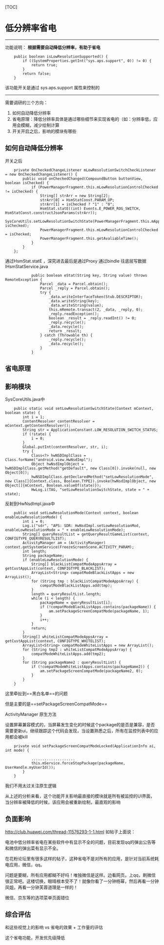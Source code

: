 [TOC]

# 低分辨率省电

---
功能说明： **根据需要自动降低分辨率，有助于省电**

```
    public boolean isLowResolutionSupported() {
        if ((SystemProperties.getInt("sys.aps.support", 0)) != 0) {
            return true;
        }
        return false;
    }
```

该功能开关是通过 sys.aps.support 属性来控制的

---

需要调研的三个方向：

1. 如何自动降低分辨率
2. 省电原理：降低分辨率具体是通过哪些细节来实现省电的（如：分辨率低，应用会模糊，减少绘制计算
3. 开关开启之后，影响的模块有哪些

## 如何自动降低分辨率

开关之后

```
    private OnCheckedChangeListener mLowResolutionSwitchCheckListener = new OnCheckedChangeListener() {
        public void onCheckedChanged(CompoundButton buttonView, boolean isChecked) {
            if (PowerManagerFragment.this.mLowResolutionControlChecked != isChecked) {
                String[] strArr = new String[2];
                strArr[0] = HsmStatConst.PARAM_OP;
                strArr[1] = isChecked ? "1" : "0";
                HsmStat.statE((int) Events.E_POWER_ROG_SWITCH, HsmStatConst.constructJsonParams(strArr));
                SysCoreUtils.setLowResolutionSwitchState(PowerManagerFragment.this.mAppContext, isChecked);
                PowerManagerFragment.this.mLowResolutionControlChecked = isChecked;
                PowerManagerFragment.this.getAvaliableTime();
            }
        }
    };
```

通过HsmStat.statE ，深究进去最后是通过Proxy 通过bindle 往底层写数据
IHsmStatService.java

```
            public boolean eStat(String key, String value) throws RemoteException {
                Parcel _data = Parcel.obtain();
                Parcel _reply = Parcel.obtain();
                try {
                    _data.writeInterfaceToken(Stub.DESCRIPTOR);
                    _data.writeString(key);
                    _data.writeString(value);
                    this.mRemote.transact(2, _data, _reply, 0);
                    _reply.readException();
                    boolean _result = _reply.readInt() != 0;
                    _reply.recycle();
                    _data.recycle();
                    return _result;
                } catch (Throwable th) {
                    _reply.recycle();
                    _data.recycle();
                }
            }
```


## 省电原理

## 影响模块
SysCoreUtils.java中

```
    public static void setLowResolutionSwitchState(Context mContext, boolean state) {
        int i = 1;
        ContentResolver contentResolver = mContext.getContentResolver();
        String str = ApplicationConstant.LOW_RESOLUTION_SWITCH_STATUS;
        if (!state) {
            i = 0;
        }
        Global.putInt(contentResolver, str, i);
        try {
            Class<?> hwNSDImplClass = Class.forName("android.view.HwNsdImpl");
            Object hwNsdImplObject = hwNSDImplClass.getMethod("getDefault", new Class[0]).invoke(null, new Object[0]);
            hwNSDImplClass.getDeclaredMethod("setLowResolutionMode", new Class[]{Context.class, Boolean.TYPE}).invoke(hwNsdImplObject, new Object[]{mContext, Boolean.valueOf(state)});
            HwLog.i(TAG, "setLowResolutionSwitchState, state = " + state);
```

反射到HwNsdImpl.java中

```
    public void setLowResolutionMode(Context context, boolean enableLowResolutionMode) {
        int i = 0;
        Log.i("sdr", "APS: SDR: HwNsdImpl.setLowResolutionMod, enableLowResolutionMode = " + enableLowResolutionMode);
        String[] queryResultList = getQueryResultGameList(context, CONFIGTYPE_QUERYRESULTLIST);
        ActivityManager am = (ActivityManager) context.getSystemService(FreezeScreenScene.ACTIVITY_PARAM);
        int length;
        String packageName;
        if (enableLowResolutionMode) {
            String[] blackListCompatModeAppsArray = getCustAppList(context, CONFIGTYPE_BLACKLIST);
            ArrayList<String> compatModeBlackListApps = new ArrayList();
            for (String tmp : blackListCompatModeAppsArray) {
                compatModeBlackListApps.add(tmp);
            }
            length = queryResultList.length;
            while (i < length) {
                packageName = queryResultList[i];
                if (!compatModeBlackListApps.contains(packageName)) {
                    am.setPackageScreenCompatMode(packageName, 1);
                }
                i++;
            }
            return;
        }
        String[] whiteListCompatModeAppsArray = getCustAppList(context, CONFIGTYPE_WHITELIST);
        ArrayList<String> compatModeWhiteListApps = new ArrayList();
        for (String tmp2 : whiteListCompatModeAppsArray) {
            compatModeWhiteListApps.add(tmp2);
        }
        for (String packageName2 : queryResultList) {
            if (!compatModeWhiteListApps.contains(packageName2)) {
                am.setPackageScreenCompatMode(packageName2, 0);
            }
        }
    }
```

这里牵扯到==黑白名单==的问题

但是主要的是==setPackageScreenCompatMode==

ActivityManager 原生方法

设置屏幕兼容模式的，当屏幕发生变化的时候这个package的是否是兼容，是否需要更新ui，继续跟踪这个代码会发现，当设置熟悉之后，所有在监控列表中的应用都会被kill

```
    private void setPackageScreenCompatModeLocked(ApplicationInfo ai, int mode) {

            ....................
            this.mService.forceStopPackage(packageName, UserHandle.myUserId());
        }
    }
```

我们不用太过关注原生逻辑


从上述的分析来看，这个功能开关影响最直接的模块就是所有被监控的UI界面，当分辨率被降低的时候，该应用会被重新绘制，最直观的影响



## 负面影响

http://club.huawei.com/thread-11576293-1-1.html
如帖子上面说：

电池中低分辨率省电在某些软件中有显示不全的问题，目前发现qq的弹出公告等和微信的弹出菜有显示不全。

在花粉论坛里有很多这样的帖子，这种省电不是对所有的应用，是针对当前系统耗电应用，微信，qq。


问题是要糊，所有应用都糊不好吗！唯独微信是这样。边看网页。上qq，刷微信很正常吧。这楼切换，眼晴根本受不了！就像你看了一分钟杨幂，然后再看一分钟凤姐，再看一分钟芙蓉道理是一样的！

微信、京东等的选项菜单页面错位


## 综合评估


和这些视觉上的影响 vs 省电的效果 + 工作量的评估

这个省电功能，开发优先级降低
